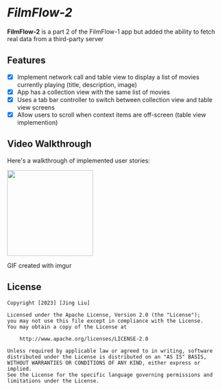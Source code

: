 # *FilmFlow-2*

**FilmFlow-2** is a part 2 of the FilmFlow-1 app but added the ability to fetch real data from a third-party server

## Features
- [x] Implement network call and table view to display a list of movies currently playing (title, description, image)
- [x] App has a collection view with the same list of movies
- [x] Uses a tab bar controller to switch between collection view and table view screens    
- [x] Allow users to scroll when context items are off-screen (table view implemention)

## Video Walkthrough

Here's a walkthrough of implemented user stories:

<img src="https://github.com/markov42/Flixster2/blob/main/NjqBV6h%20-%20Imgur.gif" width=200><br>

GIF created with imgur 


## License

    Copyright [2023] [Jing Liu]

    Licensed under the Apache License, Version 2.0 (the "License");
    you may not use this file except in compliance with the License.
    You may obtain a copy of the License at

        http://www.apache.org/licenses/LICENSE-2.0

    Unless required by applicable law or agreed to in writing, software
    distributed under the License is distributed on an "AS IS" BASIS,
    WITHOUT WARRANTIES OR CONDITIONS OF ANY KIND, either express or implied.
    See the License for the specific language governing permissions and
    limitations under the License.

